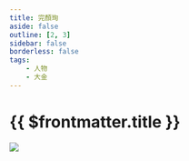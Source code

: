 ```yaml
---
title: 完顏珣
aside: false
outline: [2, 3]
sidebar: false
borderless: false
tags:
    - 人物
    - 大金
---
```


# {{ $frontmatter.title }}

<img src="/images/icon_under_construction.png" />
